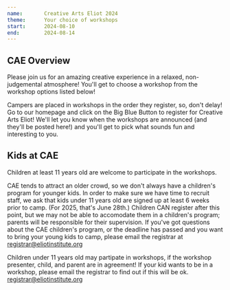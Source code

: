 ```yaml
---
name:       Creative Arts Eliot 2024
theme:      Your choice of workshops
start:      2024-08-10
end:        2024-08-14
---
```


## CAE Overview

Please join us for an amazing creative experience in a relaxed, 
non-judgemental atmosphere! You'll get to choose a workshop from 
the workshop options listed below!

Campers are placed in workshops in the order they register, so, 
don't delay! Go to our homepage and click on the Big Blue Button 
to register for Creative Arts Eliot! We'll let you know when 
the workshops are announced (and they'll be posted here!) and 
you'll get to pick what sounds fun and interesting to you.

## Kids at CAE

Children at least 11 years old are welcome to participate in the workshops.

CAE tends to attract an older crowd, so we don't always have a children's 
program for younger kids. In order to make sure we have time to recruit staff, 
we ask that kids under 11 years old are signed up at least 6 weeks prior to camp. 
(For 2025, that's June 28th.) Children CAN register after this point, 
but we may not be able to accomodate them in a children's program; parents 
will be responsible for their supervision. If you've got questions about 
the CAE children's program, or the deadline has passed and you want to 
bring your young kids to camp, please email the registrar at 
registrar@eliotinstitute.org

Children under 11 years old may partipate in workshops, if the workshop 
presenter, child, and parent are in agreement! If your kid wants to be 
in a workshop, please email the registrar to find out if this will be ok. 
registrar@eliotinstitute.org
